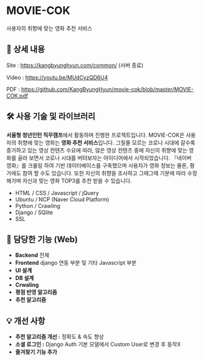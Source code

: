 # MOVIE-COK
사용자의 취향에 맞는 영화 추천 서비스

## 📖 상세 내용
Site : https://kangbyunghyun.com/common/ (서버 종료)

Video : https://youtu.be/MUdCyzQD6U4

PDF : https://github.com/KangByungHyun/movie-cok/blob/master/MOVIE-COK.pdf

## 🛠️ 사용 기술 및 라이브러리

**서울형 청년인턴 직무캠프**에서 활동하며 진행한 프로젝트입니다. MOVIE-COK은 사용자의 취향에 맞는 영화는 **영화 추천 서비스**입니다. 그칠줄 모르는 코로나 시대에 갈수록 증가하고 있는 영상 컨텐츠 수요에 따라, 많은 영상 컨텐츠 중에 자신의 취향에 맞는 영화를 골라 보면서 코로나 시대를 버텨보자는 아이디어에서 시작되었습니다. 『네이버 영화』를 크롤링 하여 기반 데이터베이스를 구축했으며 사용자가 영화 정보는 물론, 평가에도 참여 할 수도 있습니다. 또한 자신의 취향을 조사하고 그때그때 기분에 따라 수정해가며 자신과 맞는 영화 TOP3를 추천 받을 수 있습니다.

- HTML / CSS / Javascript / jQuery
- Ubuntu / NCP (Naver Cloud Platform)
- Python / Crawling
- Django / SQlite
- SSL

## 📱 담당한 기능 (Web)

- **Backend** 전체
- **Frontend** django 연동 부분 및 기타 Javascript 부분
- **UI 설계**
- **DB 설계**
- **Crwaling**
- **평점 반영 알고리즘**
- **추천 알고리즘**

## 💡 개선 사항

- **추천 알고리즘 개선 :** 정확도 & 속도 향상
- **소셜 로그인 :** Django Auth 기본 모델에서 Custom User로 변경 후 동작X
- **즐겨찾기 기능 추가**
